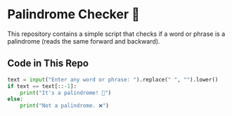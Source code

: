 # Palindrome Checker 🔁  

This repository contains a simple script that checks if a word or phrase is a palindrome (reads the same forward and backward).  

## Code in This Repo  
```python
text = input("Enter any word or phrase: ").replace(" ", "").lower()  
if text == text[::-1]:  
    print("It's a palindrome! 🎉")  
else:  
    print("Not a palindrome. ❌")  
